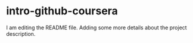 # intro-github-coursera

I am editing the README file. Adding some more details about the project description.
